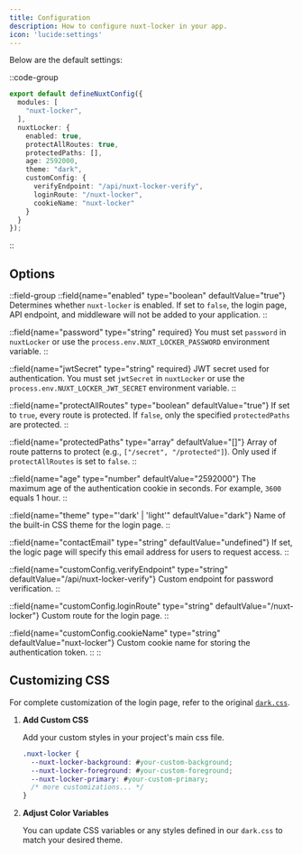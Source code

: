 ```yaml
---
title: Configuration
description: How to configure nuxt-locker in your app.
icon: 'lucide:settings'
---
```


Below are the default settings:

::code-group
  ```ts [nuxt.config.ts]
  export default defineNuxtConfig({
    modules: [
      "nuxt-locker",
    ],
    nuxtLocker: {
      enabled: true,
      protectAllRoutes: true,
      protectedPaths: [],
      age: 2592000,
      theme: "dark",
      customConfig: {
        verifyEndpoint: "/api/nuxt-locker-verify",
        loginRoute: "/nuxt-locker",
        cookieName: "nuxt-locker"
      }
    }
  });
  ```
::

## Options

::field-group
  ::field{name="enabled" type="boolean" defaultValue="true"}
  Determines whether `nuxt-locker` is enabled. If set to `false`, the login page, API endpoint, and middleware will not be added to your application.
  ::

  ::field{name="password" type="string" required}
  You must set `password` in `nuxtLocker` or use the `process.env.NUXT_LOCKER_PASSWORD` environment variable.
  ::

  ::field{name="jwtSecret" type="string" required}
  JWT secret used for authentication. You must set `jwtSecret` in `nuxtLocker` or use the `process.env.NUXT_LOCKER_JWT_SECRET` environment variable.
  ::

  ::field{name="protectAllRoutes" type="boolean" defaultValue="true"}
  If set to `true`, every route is protected. If `false`, only the specified `protectedPaths` are protected.
  ::

  ::field{name="protectedPaths" type="array" defaultValue="[]"}
  Array of route patterns to protect (e.g., `["/secret", "/protected"]`). Only used if `protectAllRoutes` is set to `false`.
  ::

  ::field{name="age" type="number" defaultValue="2592000"}
  The maximum age of the authentication cookie in seconds. For example, `3600` equals 1 hour.
  ::

  ::field{name="theme" type="'dark' | 'light'" defaultValue="dark"}
  Name of the built-in CSS theme for the login page.
  ::

  ::field{name="contactEmail" type="string" defaultValue="undefined"}
  If set, the logic page will specify this email address for users to request access.
  ::

  ::field{name="customConfig.verifyEndpoint" type="string" defaultValue="/api/nuxt-locker-verify"}
  Custom endpoint for password verification.
  ::

  ::field{name="customConfig.loginRoute" type="string" defaultValue="/nuxt-locker"}
  Custom route for the login page.
  ::

  ::field{name="customConfig.cookieName" type="string" defaultValue="nuxt-locker"}
  Custom cookie name for storing the authentication token.
  ::
::

## Customizing CSS

For complete customization of the login page, refer to the original [`dark.css`](https://github.com/kalix127/nuxt-locker/blob/main/src/runtime/assets/dark.css).

1. **Add Custom CSS**

   Add your custom styles in your project's main css file.

   ```css
   .nuxt-locker {
     --nuxt-locker-background: #your-custom-background;
     --nuxt-locker-foreground: #your-custom-foreground;
     --nuxt-locker-primary: #your-custom-primary;
     /* more customizations... */
   }
   ```

2. **Adjust Color Variables**

   You can update CSS variables or any styles defined in our `dark.css` to match your desired theme.
